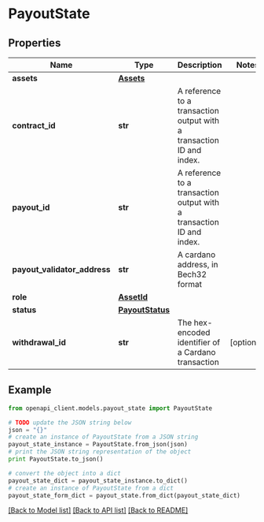 # PayoutState


## Properties
Name | Type | Description | Notes
------------ | ------------- | ------------- | -------------
**assets** | [**Assets**](Assets.md) |  | 
**contract_id** | **str** | A reference to a transaction output with a transaction ID and index. | 
**payout_id** | **str** | A reference to a transaction output with a transaction ID and index. | 
**payout_validator_address** | **str** | A cardano address, in Bech32 format | 
**role** | [**AssetId**](AssetId.md) |  | 
**status** | [**PayoutStatus**](PayoutStatus.md) |  | 
**withdrawal_id** | **str** | The hex-encoded identifier of a Cardano transaction | [optional] 

## Example

```python
from openapi_client.models.payout_state import PayoutState

# TODO update the JSON string below
json = "{}"
# create an instance of PayoutState from a JSON string
payout_state_instance = PayoutState.from_json(json)
# print the JSON string representation of the object
print PayoutState.to_json()

# convert the object into a dict
payout_state_dict = payout_state_instance.to_dict()
# create an instance of PayoutState from a dict
payout_state_form_dict = payout_state.from_dict(payout_state_dict)
```
[[Back to Model list]](../README.md#documentation-for-models) [[Back to API list]](../README.md#documentation-for-api-endpoints) [[Back to README]](../README.md)


